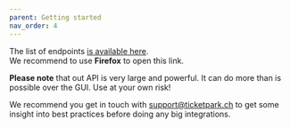 ```yaml
---
parent: Getting started
nav_order: 4
---
```

The list of endpoints [is available here](https://static.ticketpark.ch/ticketpark/api/api-docs.html).
<br>We recommend to use **Firefox** to open this link.

**Please note** that out API is very large and powerful. It can do more than is possible over the GUI. Use at your own risk!

We recommend you get in touch with <a href="mailto:support@ticketpark.ch">support@ticketpark.ch</a> to get some insight into best practices before doing any big integrations.
